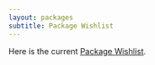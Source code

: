 ```yaml
---
layout: packages
subtitle: Package Wishlist
---
```

Here is the current [Package Wishlist](https://github.com/coapp/coapp.org/wiki/Shallow-Fork-Wishlist).